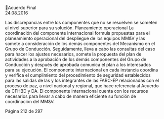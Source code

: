Acuerdo Final  
24.08.2016  

Las  discrepancias  entre  los  componentes  que  no  se  resuelven  se  someten  al  nivel  superior  para  su 
solución. 
Planeamiento operacional 
La coordinación del componente internacional formula propuestas para el planeamiento operacional del 
despliegue de los equipos MM&V y las somete a consideración de los demás componentes del Mecanismo 
en  el  Grupo  de  Conducción.  Seguidamente,  lleva  a  cabo  las  consultas  del  caso  para  hacer  los  ajustes 
necesarios, somete la propuesta del plan de actividades a la aprobación de los demás componentes del 
Grupo de Conducción y después de aprobada comunica el plan a los interesados para su ejecución. 
El componente internacional en cada instancia coordina y verifica el cumplimiento del procedimiento de 
seguridad establecidos para las salidas de las y los integrantes de las FARC-EP relacionadas con el proceso 
de paz, a nivel nacional y regional, que hace referencia al Acuerdo de CFHBD y DA. 
El componente internacional cuenta con los recursos necesarios para llevar a cabo de manera eficiente su 
función de coordinación del MM&V. 
 
 
 
 
 
 
 
 
 
 
 
 
 
 
 
 
 
 

Página 212 de 297 
 

